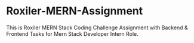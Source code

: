 # Roxiler-MERN-Assignment
This is Roxiler MERN Stack Coding Challenge Assignment with Backend &amp; Frontend Tasks for Mern Stack Developer Intern Role.
